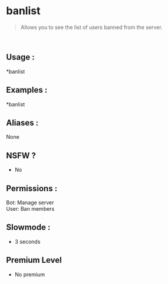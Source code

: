 # banlist

> Allows you to see the list of users banned from the server.

<br>

## Usage :

*banlist

## Examples :

*banlist

## Aliases :

None

## NSFW ?

- No

## Permissions :

Bot: Manage server
<br>
User: Ban members

## Slowmode :

- 3 seconds

## Premium Level

- No premium
